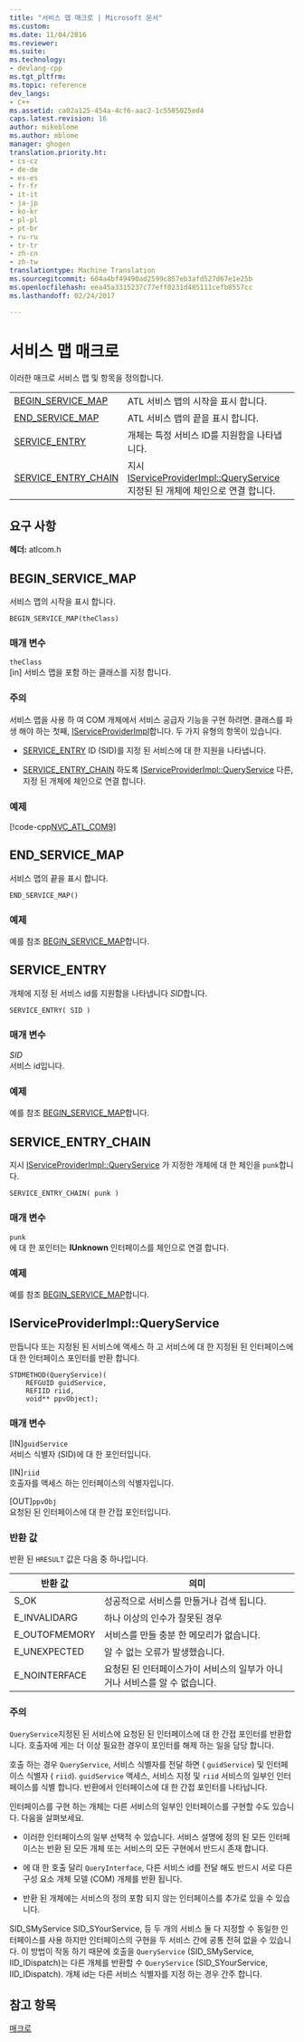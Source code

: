 ```yaml
---
title: "서비스 맵 매크로 | Microsoft 문서"
ms.custom: 
ms.date: 11/04/2016
ms.reviewer: 
ms.suite: 
ms.technology:
- devlang-cpp
ms.tgt_pltfrm: 
ms.topic: reference
dev_langs:
- C++
ms.assetid: ca02a125-454a-4cf6-aac2-1c5585025ed4
caps.latest.revision: 16
author: mikeblome
ms.author: mblome
manager: ghogen
translation.priority.ht:
- cs-cz
- de-de
- es-es
- fr-fr
- it-it
- ja-jp
- ko-kr
- pl-pl
- pt-br
- ru-ru
- tr-tr
- zh-cn
- zh-tw
translationtype: Machine Translation
ms.sourcegitcommit: 604a4bf49490ad2599c857eb3afd527d67e1e25b
ms.openlocfilehash: eea45a3315237c77eff0231d485111cefb8557cc
ms.lasthandoff: 02/24/2017

---
```

# <a name="service-map-macros"></a>서비스 맵 매크로
이러한 매크로 서비스 맵 및 항목을 정의합니다.  
  
|||  
|-|-|  
|[BEGIN_SERVICE_MAP](#begin_service_map)|ATL 서비스 맵의 시작을 표시 합니다.|  
|[END_SERVICE_MAP](#end_service_map)|ATL 서비스 맵의 끝을 표시 합니다.|  
|[SERVICE_ENTRY](#service_entry)|개체는 특정 서비스 ID를 지원함을 나타냅니다.|  
|[SERVICE_ENTRY_CHAIN](#service_entry_chain)|지시 [IServiceProviderImpl::QueryService](#queryservice) 지정된 된 개체에 체인으로 연결 합니다.|  

## <a name="requirements"></a>요구 사항  
 **헤더:** atlcom.h  
   
##  <a name="a-namebeginservicemapa--beginservicemap"></a><a name="begin_service_map"></a>BEGIN_SERVICE_MAP  
 서비스 맵의 시작을 표시 합니다.  
  
```
BEGIN_SERVICE_MAP(theClass)
```  
  
### <a name="parameters"></a>매개 변수  
 `theClass`  
 [in] 서비스 맵을 포함 하는 클래스를 지정 합니다.  
  
### <a name="remarks"></a>주의  
 서비스 맵을 사용 하 여 COM 개체에서 서비스 공급자 기능을 구현 하려면. 클래스를 파생 해야 하는 첫째, [IServiceProviderImpl](../../atl/reference/iserviceproviderimpl-class.md)합니다. 두 가지 유형의 항목이 있습니다.  
  
- [SERVICE_ENTRY](#service_entry) ID (SID)를 지정 된 서비스에 대 한 지원을 나타냅니다.  
  
- [SERVICE_ENTRY_CHAIN](#service_entry_chain) 하도록 [IServiceProviderImpl::QueryService](#queryservice) 다른, 지정 된 개체에 체인으로 연결 합니다.  
  
### <a name="example"></a>예제  
 [!code-cpp[NVC_ATL_COM&#57;](../../atl/codesnippet/cpp/service-map-macros_1.h)]  
  
##  <a name="a-nameendservicemapa--endservicemap"></a><a name="end_service_map"></a>END_SERVICE_MAP  
 서비스 맵의 끝을 표시 합니다.  
  
```
END_SERVICE_MAP()
```  
  
### <a name="example"></a>예제  
 예를 참조 [BEGIN_SERVICE_MAP](#begin_service_map)합니다.  
  
##  <a name="a-nameserviceentrya--serviceentry"></a><a name="service_entry"></a>SERVICE_ENTRY  
 개체에 지정 된 서비스 id를 지원함을 나타냅니다 *SID*합니다.  
  
```
SERVICE_ENTRY( SID )
```  
  
### <a name="parameters"></a>매개 변수  
 *SID*  
 서비스 id입니다.  
  
### <a name="example"></a>예제  
 예를 참조 [BEGIN_SERVICE_MAP](#begin_service_map)합니다.  
  
##  <a name="a-nameserviceentrychaina--serviceentrychain"></a><a name="service_entry_chain"></a>SERVICE_ENTRY_CHAIN  
 지시 [IServiceProviderImpl::QueryService](#queryservice) 가 지정한 개체에 대 한 체인을 `punk`합니다.  
  
```
SERVICE_ENTRY_CHAIN( punk )
```  
  
### <a name="parameters"></a>매개 변수  
 `punk`  
 에 대 한 포인터는 **IUnknown** 인터페이스를 체인으로 연결 합니다.  
  
### <a name="example"></a>예제  
 예를 참조 [BEGIN_SERVICE_MAP](#begin_service_map)합니다.  
  
##  <a name="a-namequeryservicea--iserviceproviderimplqueryservice"></a><a name="queryservice"></a>IServiceProviderImpl::QueryService  
 만듭니다 또는 지정된 된 서비스에 액세스 하 고 서비스에 대 한 지정된 된 인터페이스에 대 한 인터페이스 포인터를 반환 합니다.  
  
```
STDMETHOD(QueryService)( 
    REFGUID guidService,
    REFIID riid,
    void** ppvObject);
```  
  
### <a name="parameters"></a>매개 변수  
 [IN]`guidService`  
 서비스 식별자 (SID)에 대 한 포인터입니다.  
  
 [IN]`riid`  
 호출자를 액세스 하는 인터페이스의 식별자입니다.  
  
 [OUT]`ppvObj`  
 요청된 된 인터페이스에 대 한 간접 포인터입니다.  
  
### <a name="return-value"></a>반환 값  
 반환 된 `HRESULT` 값은 다음 중 하나입니다.  
  
|반환 값|의미|  
|------------------|-------------|  
|S_OK|성공적으로 서비스를 만들거나 검색 됩니다.|  
|E_INVALIDARG|하나 이상의 인수가 잘못된 경우|  
|E_OUTOFMEMORY|서비스를 만들 충분 한 메모리가 없습니다.|  
|E_UNEXPECTED|알 수 없는 오류가 발생했습니다.|  
|E_NOINTERFACE|요청된 된 인터페이스가이 서비스의 일부가 아니거나 서비스를 알 수 없습니다.|  
  
### <a name="remarks"></a>주의  
 `QueryService`지정된 된 서비스에 요청된 된 인터페이스에 대 한 간접 포인터를 반환합니다. 호출자에 게는 더 이상 필요한 경우이 포인터를 해제 하는 일을 담당 합니다.  
  
 호출 하는 경우 `QueryService`, 서비스 식별자를 전달 하면 ( `guidService`) 및 인터페이스 식별자 ( `riid`). `guidService` 액세스, 서비스 지정 및 `riid` 서비스의 일부인 인터페이스를 식별 합니다. 반환에서 인터페이스에 대 한 간접 포인터를 나타납니다.  
  
 인터페이스를 구현 하는 개체는 다른 서비스의 일부인 인터페이스를 구현할 수도 있습니다. 다음을 살펴보세요.  
  
-   이러한 인터페이스의 일부 선택적 수 있습니다. 서비스 설명에 정의 된 모든 인터페이스는 반환 된 모든 개체 또는 서비스의 모든 구현에서 반드시 존재 합니다.  
  
-   에 대 한 호출 달리 `QueryInterface`, 다른 서비스 id를 전달 해도 반드시 서로 다른 구성 요소 개체 모델 (COM) 개체를 반환 됩니다.  
  
-   반환 된 개체에는 서비스의 정의 포함 되지 않는 인터페이스를 추가로 있을 수 있습니다.  
  
 SID_SMyService SID_SYourService, 등 두 개의 서비스 둘 다 지정할 수 동일한 인터페이스를 사용 하지만 인터페이스의 구현을 두 서비스 간에 공통 전혀 없을 수 있습니다. 이 방법이 작동 하기 때문에 호출을 `QueryService` (SID_SMyService, IID_IDispatch)는 다른 개체를 반환할 수 `QueryService` (SID_SYourService, IID_IDispatch). 개체 id는 다른 서비스 식별자를 지정 하는 경우 간주 합니다.  
  
## <a name="see-also"></a>참고 항목  
 [매크로](../../atl/reference/atl-macros.md)

